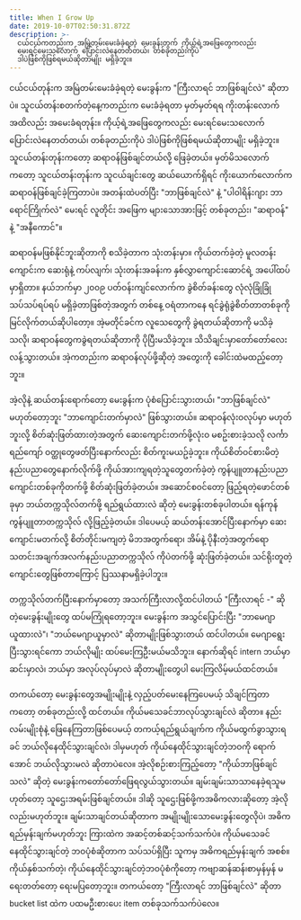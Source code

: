 ```yaml
---
title: When I Grow Up
date: 2019-10-07T02:50:31.872Z
description: >-
  ငယ်ငယ်ကတည်းက အမြဲတမ်းမေးခံခဲ့ရတဲ့ မေးခွန်းတွက် ကိုယ့်ရဲ့အဖြေတွေကလည်း
  မေးရင်မေးသလောက် ပြောင်းလဲနေတတ်တယ်၊ တစ်ခုတည်းကိုပဲ
  ဒါပဲဖြစ်ကိုဖြစ်ရမယ်ဆိုတာမျိုး မရှိခဲ့ဘူး။
---
```


ငယ်ငယ်တုန်းက အမြဲတမ်းမေးခံခဲ့ရတဲ့ မေးခွန်းက "ကြီးလာရင် ဘာဖြစ်ချင်လဲ" ဆိုတာပဲ။ သူငယ်တန်းစတက်တဲ့နေ့ကတည်းက မေးခံခဲ့ရတာ မှတ်မှတ်ရရ ကိုးတန်းလောက်အထိလည်း အမေးခံရတုန်း။ ကိုယ့်ရဲ့အဖြေတွေကလည်း မေးရင်မေးသလောက် ပြောင်းလဲနေတတ်တယ်၊ တစ်ခုတည်းကိုပဲ ဒါပဲဖြစ်ကိုဖြစ်ရမယ်ဆိုတာမျိုး မရှိခဲ့ဘူး။ သူငယ်တန်းတုန်းကတော့ ဆရာဝန်ဖြစ်ချင်တယ်လို့ ဖြေခဲ့တယ်။ မှတ်မိသလောက်ကတော့ သူငယ်တန်းတုန်းက သူငယ်ချင်းတွေ ဆယ်ယောက်ရှိရင် ကိုးယောက်လောက်က ဆရာဝန်ဖြစ်ချင်ခဲ့ကြတာပဲ။ အတန်းထဲပတ်ပြီး "ဘာဖြစ်ချင်လဲ" နဲ့ "ပါဝါရိန်းဂျား ဘာရောင်ကြိုက်လဲ" မေးရင် လူတိုင်း အဖြေက များသောအားဖြင့် တစ်ခုတည်း၊ "ဆရာဝန်" နဲ့ "အနီကောင်"။

ဆရာဝန်မဖြစ်နိုင်ဘူးဆိုတာကို စသိခဲ့တာက သုံးတန်းမှာ။ ကိုယ်တက်ခဲ့တဲ့ မူလတန်းကျောင်းက ဆေးရုံနဲ့ ကပ်လျက်၊ သုံးတန်းအခန်းက နှစ်လွှာကျောင်းဆောင်ရဲ့ အပေါ်ထပ်မှာရှိတာ။ နယ်ဘက်မှာ ၂၀၀၉ ပတ်ဝန်းကျင်လောက်က ခွဲစိတ်ခန်းတွေ လုံလုံခြုံခြုံ သပ်သပ်ရပ်ရပ် မရှိခဲ့တာဖြစ်တဲ့အတွက် တစ်နေ့ ဝရံတာကနေ ရင်ခွဲရုံခွဲစိတ်တာတစ်ခုကို မြင်လိုက်တယ်ဆိုပါတော့။ အဲ့မတိုင်ခင်က လူသေတွေကို ခွဲရတယ်ဆိုတာကို မသိခဲ့သလို၊ ဆရာဝန်တွေကခွဲရတယ်ဆိုတာကို ပိုပြီးမသိခဲ့ဘူး။ သိသိချင်းမှာတော်တော်လေးလန့်သွားတယ်။ အဲ့ကတည်းက ဆရာဝန်လုပ်ဖို့ဆိုတဲ့ အတွေးကို ခေါင်းထဲမထည့်တော့ဘူး။

အဲ့လိုနဲ့ ဆယ်တန်းရောက်တော့ မေးခွန်းက ပုံစံပြောင်းသွားတယ်၊ "ဘာဖြစ်ချင်လဲ" မဟုတ်တော့ဘူး "ဘာကျောင်းတက်မှာလဲ" ဖြစ်သွားတယ်။ ဆရာဝန်လုံးဝလုပ်မှာ မဟုတ်ဘူးလို့ စိတ်ဆုံးဖြတ်ထားတဲ့အတွက် ဆေးကျောင်းတက်ဖို့လုံးဝ မစဥ်းစားခဲ့သလို လင်္ကာရည်ကျော် ဝတ္ထုတွေဖတ်ပြီးနောက်လည်း စိတ်ကူးမယဥ်ခဲ့ဘူး။ ကိုယ်စိတ်ဝင်စားမိတဲ့ နည်းပညာတွေနောက်လိုက်ဖို့ ကိုယ်အားကျရတဲ့သူတွေတက်ခဲ့တဲ့ ကွန်ပျူတာနည်းပညာကျောင်းတစ်ခုကိုတက်ဖို့ စိတ်ဆုံးဖြတ်ခဲ့တယ်။ အဆောင်စဝင်တော့ ဖြည့်ရတဲ့ဖောင်တစ်ခုမှာ ဘယ်တက္ကသိုလ်တက်ဖို့ ရည်ရွယ်ထားလဲ ဆိုတဲ့ မေးခွန်းတစ်ခုပါတယ်။ ရန်ကုန်ကွန်ပျူတာတက္ကသိုလ် လို့ဖြည့်ခဲ့တယ်။ ဒါပေမယ့် ဆယ်တန်းအောင်ပြီးနောက်မှာ ဆေးကျောင်းမတက်လို့ စိတ်တိုင်းမကျတဲ့ မိဘအတွက်ရော၊ အိမ်နဲ့ ပိုနီးတဲ့အတွက်ရော သတင်းအချက်အလက်နည်းပညာတက္ကသိုလ် ကိုပဲတက်ဖို့ ဆုံးဖြတ်ခဲ့တယ်။ သင်ရိုးတူတဲ့ ကျောင်းတွေဖြစ်တာကြောင့် ပြဿနာမရှိခဲ့ပါဘူး။

တက္ကသိုလ်တက်ပြီးနောက်မှာတော့ အသက်ကြီးလာလို့ထင်ပါတယ် "ကြီးလာရင် -" ဆိုတဲ့မေးခွန်းမျိုးတွေ ထပ်မကြုံရတော့ဘူး။ မေးခွန်းက အသွင်ပြောင်းပြီး "ဘာမေဂျာယူထားလဲ"၊ "ဘယ်မေဂျာယူမှာလဲ" ဆိုတာမျိုးဖြစ်သွားတယ် ထင်ပါတယ်။ မေဂျာရွေးပြီးသွားရင်ကော ဘယ်လိုမျိုး ထပ်မေးကြဦးမယ်မသိဘူး။ နောက်ဆိုရင် intern ဘယ်မှာဆင်းမှာလဲ၊ ဘယ်မှာ အလုပ်လုပ်မှာလဲ ဆိုတာမျိုးတွေပါ မေးကြလိမ့်မယ်ထင်တယ်။

တကယ်တော့ မေးခွန်းတွေအမျိုးမျိုးနဲ့ လှည့်ပတ်မေးနေကြပေမယ့် သိချင်ကြတာကတော့ တစ်ခုတည်းလို့ ထင်တယ်။ ကိုယ်မသေခင်ဘာလုပ်သွားချင်လဲ ဆိုတာ။ နည်းလမ်းမျိုးစုံနဲ့ ဖြေနေကြတာဖြစ်ပေမယ့် တကယ့်ရည်ရွယ်ချက်က ကိုယ်မထွက်ခွာသွားရခင် ဘယ်လိုနေထိုင်သွားချင်လဲ၊ ဒါမှမဟုတ် ကိုယ်နေထိုင်သွားချင်တဲ့ဘဝကို ရောက်အောင် ဘယ်လိုသွားမလဲ ဆိုတာပဲလေ။ အဲ့လိုစဉ်းစားကြည့်တော့ "ကိုယ်ဘာဖြစ်ချင်သလဲ" ဆိုတဲ့ မေးခွန်းကတော်တော်ဖြေရလွယ်သွားတယ်။ ချမ်းချမ်းသာသာနေခဲ့ရသူမဟုတ်တော့ သူဌေးအရမ်းဖြစ်ချင်တယ်။ ဒါဆို သူဌေးဖြစ်ဖို့ကအဓိကလားဆိုတော့ အဲ့လိုလည်းမဟုတ်ဘူး။ ချမ်းသာချင်တယ်ဆိုတာက အမျိုးမျိုးသောမေးခွန်းတွေလိုပဲ၊ အဓိကရည်မှန်းချက်မဟုတ်ဘူး ကြားထဲက အဆင့်တစ်ဆင့်သက်သက်ပဲ။ ကိုယ်မသေခင် နေထိုင်သွားချင်တဲ့ ဘဝပုံစံဆိုတာက သပ်သပ်ရှိပြီး သူကမှ အဓိကရည်မှန်းချက် အစစ်။ ကိုယ်နှစ်သက်တဲ့၊ ကိုယ်နေထိုင်သွားချင်တဲ့ဘဝပုံစံကိုတော့ ကဗျာဆန်ဆန်၊စာမှန်မှန် မရေးတတ်တော့ ရေးမပြတော့ဘူး။ တကယ်တော့ "ကြီးလာရင် ဘာဖြစ်ချင်လဲ" ဆိုတာ bucket list ထဲက ပထမဦးစားပေး item တစ်ခုသက်သက်ပဲလေ။

